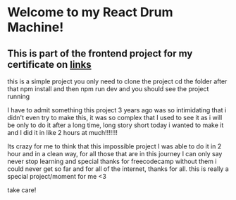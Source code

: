# Welcome to my React Drum Machine!

## This is part of the frontend project for my certificate on [links](https://www.freecodecamp.org)

this is a simple project you only need to clone the project
cd the folder
after that npm install
and then npm run dev and you should see the project running

I have to admit something this project 3 years ago was so intimidating that i didn't even try to make this, it was so complex that I used to see it as i will be only to do it after a long time, long story short today i wanted to make it and I did it in like 2 hours at much!!!!!!!

Its crazy for me to think that this impossible project I was able to do it in 2 hour and in a clean way, for all those that are in this journey I can only say never stop learning and special thanks for freecodecamp without them i could never get so far and for all of the internet, thanks for all. this is really a special project/moment for me <3

take care!